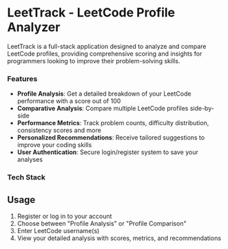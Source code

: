 # LeetTrack - LeetCode Profile Analyzer

LeetTrack is a full-stack application designed to analyze and compare LeetCode profiles, providing comprehensive scoring and insights for programmers looking to improve their problem-solving skills.

### Features

- **Profile Analysis**: Get a detailed breakdown of your LeetCode performance with a score out of 100
- **Comparative Analysis**: Compare multiple LeetCode profiles side-by-side
- **Performance Metrics**: Track problem counts, difficulty distribution, consistency scores and more
- **Personalized Recommendations**: Receive tailored suggestions to improve your coding skills
- **User Authentication**: Secure login/register system to save your analyses

### Tech Stack


##  Usage

1. Register or log in to your account
2. Choose between "Profile Analysis" or "Profile Comparison"
3. Enter LeetCode username(s)
4. View your detailed analysis with scores, metrics, and recommendations

